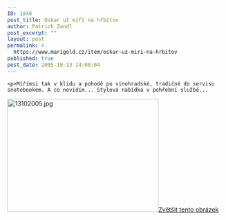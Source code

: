 ```yaml
---
ID: 1846
post_title: Oskar už míří na hřbitov
author: Patrick Zandl
post_excerpt: ""
layout: post
permalink: >
  https://www.marigold.cz/item/oskar-uz-miri-na-hrbitov
published: true
post_date: 2005-10-13 14:00:04
---
```

	<p>Mířímsi tak v klidu a pohodě po vinohradské, tradičně do servisu snotebookem. A co nevidím... Stylová nabídka v pohřební službě...
</p><div class="box"><img src="/wp-content/uploads/1/thumb-553766621.jpg" alt="13102005.jpg" width="350" height="262" /><a href="/wp-content/uploads/1/mms-553766621.jpg" title="Zvětšit tento obrázek" onclick="window.open('/wp-content/1/mms-553766621.jpg','Zvětšit tento obrázek','width=1280,height=960,directories=no,location=no,menubar=no,scrollbars=no,status=no,toolbar=no,resizable=no');return false">Zvětšit tento obrázek</a></div>